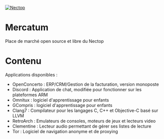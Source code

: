 [![Nectop](https://img.shields.io/badge/Acheter-Un%20Nectop-green.svg)](https://nectrium.com)

# Mercatum
Place de marché open source et libre du Nectop

# Contenu

Applications disponibles :

- OpenConcerto : ERP/CRM/Gestion de la facturation, version monoposte
- Discord : Application de chat, modifiée pour fonctionner sur les plateformes ARM
- Omnitux : logiciel d'apprentissage pour enfants
- GCompris : logiciel d'apprentissage pour enfants
- Clang7 : Compilateur pour les langages C, C++ et Objective-C basé sur LLVM
- RetroArch : Emulateurs de consoles, moteurs de jeux et lecteurs video
- Clementine : Lecteur audio permettant de gérer ses listes de lecture
- Tor : Logiciel de navigation anonyme et de proxying